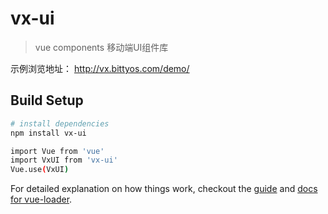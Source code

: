 # vx-ui

> vue components 移动端UI组件库
>
示例浏览地址：
http://vx.bittyos.com/demo/

## Build Setup

``` bash
# install dependencies
npm install vx-ui

import Vue from 'vue'
import VxUI from 'vx-ui'
Vue.use(VxUI)

```

For detailed explanation on how things work, checkout the [guide](http://vuejs-templates.github.io/webpack/) and [docs for vue-loader](http://vuejs.github.io/vue-loader).
